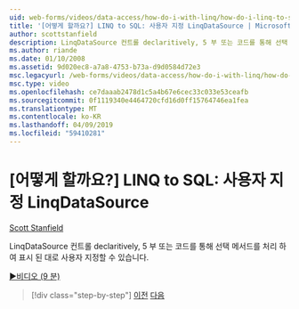 ```yaml
---
uid: web-forms/videos/data-access/how-do-i-with-linq/how-do-i-linq-to-sql-custom-linqdatasource
title: '[어떻게 할까요?] LINQ to SQL: 사용자 지정 LinqDataSource | Microsoft Docs'
author: scottstanfield
description: LinqDataSource 컨트롤 declaritively, 5 부 또는 코드를 통해 선택 메서드를 처리 하 여 표시 된 대로 사용자 지정할 수 있습니다.
ms.author: riande
ms.date: 01/10/2008
ms.assetid: 9d020ec8-a7a8-4753-b73a-d9d0584d72e3
msc.legacyurl: /web-forms/videos/data-access/how-do-i-with-linq/how-do-i-linq-to-sql-custom-linqdatasource
msc.type: video
ms.openlocfilehash: ce7daaab2478d1c5a4b67e6cec33c033e53ceafb
ms.sourcegitcommit: 0f1119340e4464720cfd16d0ff15764746ea1fea
ms.translationtype: MT
ms.contentlocale: ko-KR
ms.lasthandoff: 04/09/2019
ms.locfileid: "59410281"
---
```

# <a name="how-do-i-linq-to-sql-custom-linqdatasource"></a>[어떻게 할까요?] LINQ to SQL: 사용자 지정 LinqDataSource

[Scott Stanfield](https://github.com/scottstanfield)

LinqDataSource 컨트롤 declaritively, 5 부 또는 코드를 통해 선택 메서드를 처리 하 여 표시 된 대로 사용자 지정할 수 있습니다.

[&#9654;비디오 (9 분)](https://channel9.msdn.com/Blogs/ASP-NET-Site-Videos/how-do-i-linq-to-sql-custom-linqdatasource)

> [!div class="step-by-step"]
> [이전](how-do-i-linq-to-sql-linqdatasource.md)
> [다음](how-do-i-linq-to-sql-using-stored-procedures.md)
